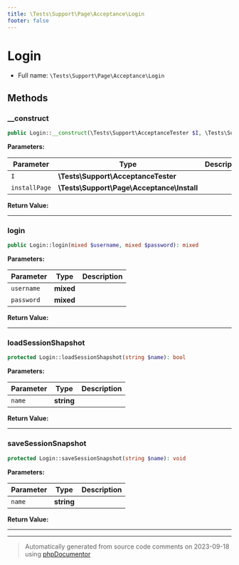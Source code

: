 ```yaml
---
title: \Tests\Support\Page\Acceptance\Login
footer: false
---
```


# Login





* Full name: `\Tests\Support\Page\Acceptance\Login`



## Methods

### __construct



```php
public Login::__construct(\Tests\Support\AcceptanceTester $I, \Tests\Support\Page\Acceptance\Install $installPage): mixed
```








**Parameters:**

| Parameter | Type | Description |
|-----------|------|-------------|
| `I` | **\Tests\Support\AcceptanceTester** |  |
| `installPage` | **\Tests\Support\Page\Acceptance\Install** |  |


**Return Value:**





---
### login



```php
public Login::login(mixed $username, mixed $password): mixed
```








**Parameters:**

| Parameter | Type | Description |
|-----------|------|-------------|
| `username` | **mixed** |  |
| `password` | **mixed** |  |


**Return Value:**





---
### loadSessionShapshot



```php
protected Login::loadSessionShapshot(string $name): bool
```








**Parameters:**

| Parameter | Type | Description |
|-----------|------|-------------|
| `name` | **string** |  |


**Return Value:**





---
### saveSessionSnapshot



```php
protected Login::saveSessionSnapshot(string $name): void
```








**Parameters:**

| Parameter | Type | Description |
|-----------|------|-------------|
| `name` | **string** |  |


**Return Value:**





---


---
> Automatically generated from source code comments on 2023-09-18 using [phpDocumentor](http://www.phpdoc.org/)
